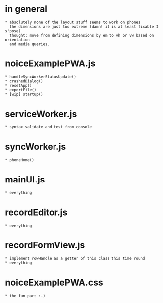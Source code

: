 # in general
    * absolutely none of the layout stuff seems to work on phones
      the dimensions are just too extreme (damn! it is at least fixable I s'pose)
      thought: move from defining dimensions by em to vh or vw based on orientation
      and media queries.

# noiceExamplePWA.js

    * handleSyncWorkerStatusUpdate()
    * crashedDialog()
    * resetApp()
    * exportFile()
    * [wip] startup()


# serviceWorker.js
    * syntax validate and test from console

# syncWorker.js
    * phoneHome()

# mainUI.js
    * everything

# recordEditor.js
    * everything

# recordFormView.js
    * implement rowHandle as a getter of this class this time round
    * everything

# noiceExamplePWA.css
    * the fun part :-)
